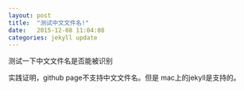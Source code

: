 ```yaml
---
layout: post
title:  "测试中文文件名!"
date:   2015-12-08 11:04:08
categories: jekyll update
---
```


测试一下中文文件名是否能被识别

实践证明，github page不支持中文文件名。但是 mac上的jekyll是支持的。